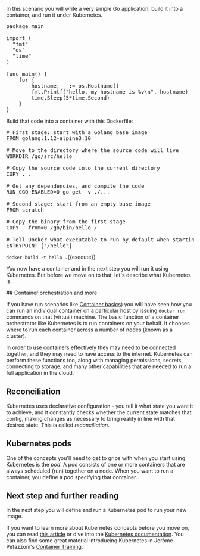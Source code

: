 In this scenario you will write a very simple Go application, build it into a container, and run it under Kubernetes. 

<pre class="file" data-filename="hello.go" data-target="replace">
package main

import (
  "fmt"
  "os"
  "time"
)

func main() {
	for {
        hostname, _ := os.Hostname()
        fmt.Printf("hello, my hostname is %v\n", hostname)
        time.Sleep(5*time.Second)
	}
}
</pre>

Build that code into a container with this Dockerfile:

<pre class="file" data-filename="Dockerfile" data-target="replace">
# First stage: start with a Golang base image
FROM golang:1.12-alpine3.10

# Move to the directory where the source code will live
WORKDIR /go/src/hello

# Copy the source code into the current directory
COPY . .

# Get any dependencies, and compile the code
RUN CGO_ENABLED=0 go get -v ./...

# Second stage: start from an empty base image
FROM scratch

# Copy the binary from the first stage
COPY --from=0 /go/bin/hello /

# Tell Docker what executable to run by default when starting this container
ENTRYPOINT ["/hello"]
</pre>

`docker build -t hello .`{{execute}}

You now have a container and in the next step you will run it using Kubernetes. But before we move on to that, let's describe what Kubernetes is.

## Container orchestration and more

If you have run scenarios like [Container basics](../hello)) you will have seen how you can run an individual container on a particular host by issuing `docker run` commands on that (virtual) machine. The basic function of a container orchestrator like Kubernetes is to run containers on your behalf. It chooses where to run each container across a number of nodes (known as a cluster).

In order to use containers effectively they may need to be connected together, and they may need to have access to the internet. Kubernetes can perform these functions too, along with managing permissions, secrets, connecting to storage, and many other capabilities that are needed to run a full application in the cloud.

## Reconciliation

Kubernetes uses declarative configuration - you tell it what state you want it to achieve, and it constantly checks whether the current state matches that config, making changes as necessary to bring reality in line with that desired state. This is called *reconciliation*.

## Kubernetes pods

One of the concepts you'll need to get to grips with when you start using Kubernetes is the *pod*. A pod consists of one or more containers that are always scheduled (run) together on a node. When you want to run a container, you define a pod specifying that container.

## Next step and further reading

In the next step you will define and run a Kubernetes pod to run your new image.

If you want to learn more about Kubernetes concepts before you move on, you can read [this article](https://medium.com/google-cloud/kubernetes-101-pods-nodes-containers-and-clusters-c1509e409e16) or dive into the [Kubernetes documentation](https://kubernetes.io/docs/). You can also find some great material introducing Kubernetes in Jerôme Petazzoni's [Container Training](https://qconuk2019.container.training/#76).

